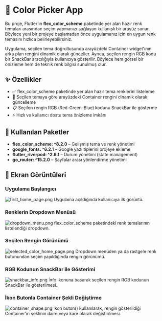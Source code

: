 # 🎨 Color Picker App
Bu proje, Flutter’ın **flex_color_scheme** paketinde yer alan hazır renk temaları arasından seçim yapmanızı sağlayan kullanışlı bir arayüz sunar. Böylece yeni bir projeye başlamadan önce uygulamanız için en uygun renk temasını hızlıca belirleyebilirsiniz.

Uygulama, seçilen tema doğrultusunda arayüzdeki Container widget'ının arka plan rengini dinamik olarak günceller. Ayrıca, seçilen rengin RGB kodu bir SnackBar aracılığıyla kullanıcıya gösterilir. Böylece hem görsel bir önizleme hem de teknik renk bilgisi sunulmuş olur.

## ✨ Özellikler
- ✅ flex_color_scheme paketinde yer alan hazır tema renklerini listeleme
- 🎨 Seçilen temaya göre arayüzdeki Container rengini dinamik olarak güncelleme
- 📋 Seçilen rengin RGB (Red-Green-Blue) kodunu SnackBar ile gösterme
- ⚡ Hızlı ve kullanıcı dostu tema önizleme imkânı

## 🔧 Kullanılan Paketler
- **flex_color_scheme: ^8.2.0** – Gelişmiş tema ve renk yönetimi
- **google_fonts: ^6.2.1** – Google yazı tiplerini projeye ekleme
- **flutter_riverpod: ^2.6.1** – Durum yönetimi (state management)
- **go_router: ^15.2.0** – Sayfalar arası yönlendirme yönetimi

## 📱 Ekran Görüntüleri

### Uygulama Başlangıcı
![first_home_page.png](screenshots/first_home_page.png)
Uygulama açıldığında kullanıcıya ilk görüntü.

### Renklerin Dropdown Menüsü
![dropdown_menu.png](screenshots/dropdown_menu.png)
flex_color_scheme paketindeki renk temalarının listelendiği dropdown.

### Seçilen Rengin Görünümü
![selected_color_home_page.png](screenshots/selected_color_home_page.png)
Dropdown menüden ya da rastgele renk butonundan seçim yapıldığında rengin görünümü.

### RGB Kodunun SnackBar ile Gösterimi
![snackbar_info.png](screenshots/snackbar_info.png)
İnfo ikonuna basarak seçilen rengin RGB kodunun SnackBar ile gösterilmesi.

### İkon Butonla Container Şekli Değiştirme
![container_shape.png](screenshots/container_shape.png)
İkon buton() kullanılarak, rengin gösterildiği Container'ın şeklinin daire veya kare olarak değiştirilmesi.
